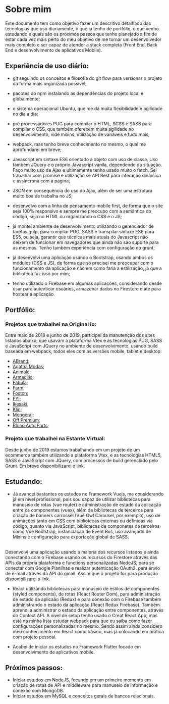 # Sobre mim
Este documento tem como objetivo fazer um descritivo detalhado das tecnologias que uso diariamente, o que já tenho de portfólio, o que venho estudando e quais são os próximos passos que tenho planejado a fim de estar cada vez mais perto do meu objetivo de me tornar um desenvolvedor mais completo e ser capaz de atender a stack completa (Front End, Back End e desenvolvimento de aplicativos Mobile).

## Experiência de uso diário: 
  - git seguindo os conceitos e filosofia do git flow para versionar o projeto da forma mais organizada possível; 

  - pacotes do npm instalando as dependências do projeto local e globalmente; 

  - o sistema operacional Ubuntu, que me dá muita flexibilidade e agilidade no dia a dia; 

  - pré processadores PUG para compilar o HTML,  SCSS e SASS para compilar o CSS, que também oferecem muita agilidade no desenvolvimento, vide mixins, utilização de variáveis e tudo mais;

  - webpack, mas tenho breve conhecimento no mesmo, o qual me aprofundarei em breve;

  - Javascript em sintaxe ES6 orientado a objeto com uso de classe. Uso também JQuery e o próprio Javascript vanila, dependendo da situação. Faço muito uso de Ajax e ultimamente tenho usado muito o fetch. Sei trabalhar com promise e utilização se API Rest para interação dinâmica e assíncrona com a página;

  - JSON em consequência do uso do Ajax, além de ser uma estrutura muito boa de trabalha no JS;

  - desenvolvo com a linha de pensamento mobile first, de forma que o site seja 100% responsivo e sempre me preocupo com a semântica do código, seja no HTML ou organizando o CSS e o JS;

  - já montei ambiente de desenvolvimento utilizando o gerenciador de tarefas gulp, para compilar PUG, SASS e transpilar sintaxe ES6 para ES5, ou seja, garantir que técnicas mais atuais do Javascript não deixem de funcionar em navegadores que ainda não são suporte para as mesmas. Tenho também experiência com configuração do grunt;

  - já desenvolvi uma aplicação usando o Bootstrap, usando ambos os módulos (CSS e JS), de forma que só precisei me preocupar com o funcionamento da aplicação e não em como faria a estilização, já que a biblioteca faz isso por mim;

  - tenho utilizado o Firebase em algumas aplicações, considerando desde usar para autenticar usuários, armazenar dados no Firestore e até para hostear a aplicação.

## Portfólio:

### Projetos que trabalhei na Original io:
Entre maio de 2018 e junho de 2019, participei da manutenção dos sites listados abaixo, que usavam a plataforma Vtex e as tecnologias PUG, SASS e JavaScript com JQuery no ambiente de desenvolvimento, usando build baseada em webpack, todos eles com as versões mobile, tablet e desktop:
 - <a href="https://www.abrand.com.br" target="_blank">ABrand</a>;
 - <a href="https://www.agatha.com.br" target="_blank">Agatha Modas</a>;
 - <a href="https://www.animale.com.br" target="_blank">Animale</a>;
 - <a href="https://www.armadillo.com.br" target="_blank">Armadillo</a>;
 - <a href="https://www.afabula.com.br" target="_blank">Fábula</a>;
 - <a href="https://www.farmrio.com.br" target="_blank">Farm</a>;
 - <a href="https://www.foxtonbrasil.com.br" target="_blank">Foxton</a>;
 - <a href="https://www.fyistore.com.br" target="_blank">FYI</a>;
 - <a href="https://www.ikesaki.com.br" target="_blank">Ikesaki</a>;
 - <a href="https://www.klin.com.br" target="_blank">Klin</a>;
 - <a href="https://cluberedeconecta.redeconectasa.com.br" target="_blank">Mongeral</a>;
 - <a href="https://www.offpremium.com.br" target="_blank">Off Premium</a>;
 - <a href="https://www.rhinoautoparts.com.br" target="_blank">Rhino Auto Parts</a>;
 
### Projeto que trabalhei na Estante Virtual:
Desde junho de 2019 estamos trabalhando em um projeto de um ecommerce também utilizando a plataforma Vtex, e as tecnologias HTML5, SASS e JavaScript com JQuery, com processos de build gerenciado pelo Grunt. Em breve disponibilizarei o link.

## Estudando:
  - Já avancei bastantes os estudos no Framework Vuejs, me considerando já em nível profissional, pois sou capaz de utilizar bibliotecas para manuseio de rotas (vue router) e administração de estado da aplicação entre os componentes (vuex), além de bibliotecas de terceiros para criação de banners carrossel (Vue Owl Carousel, por exemplo), uso de animações tanto em CSS com bibliotecas externas ou definidas via código, quanto via JavaScript, bibliotecas de componetes de terceiros como Vue Bootstrap, instanciação de Event Bus, uso avançado de Mixins e configuração para exportação global de SASS.
  <br/>
  Desenvolvi uma aplicação usando a maioria dos recursos listados e ainda conectando com o Firebase usando os recursos do Firestore através das APIs da própria plataforma e functions personalizadas NodeJS, para se conectar com Google Planilhas e realizar autenticação OAuth2, para envio de e-mail através da API do gmail. Assim que o projeto for para produção disponibilizarei o link.

  - React utilizando bibliotecas para manuseio de estilos de componentes (styled components), de rotas (React Router Dom), para administração de estado da aplicaão (Redux) e para conexão com o Firebase também administrando o estado da aplicação (React Redux Firebase). Também aprendi a administrar o estado da aplicação entre componentes, através do Context API. A nível de setup tenho usado o Creat React App, mas está na minha lista estudar webpack para que eu saiba como fazer configurações personalizadas no mesmo. Sendo assim ainda considero meu conhecimento em React como básico, mas já colocando em prática com projeto pessoal.

  - Acabei de iniciar os estudos no Framework Flutter focado em desenvolvimento de aplicativos mobile.

## Próximos passos:
- Iniciar estudos em NodeJS, focando em um primeiro momento em criação de rotas de API e middleware para manuseio de informação e conexão com MongoDB.
- Iniciar estudos em MySQL e conceitos gerais de bancos relacionais.
